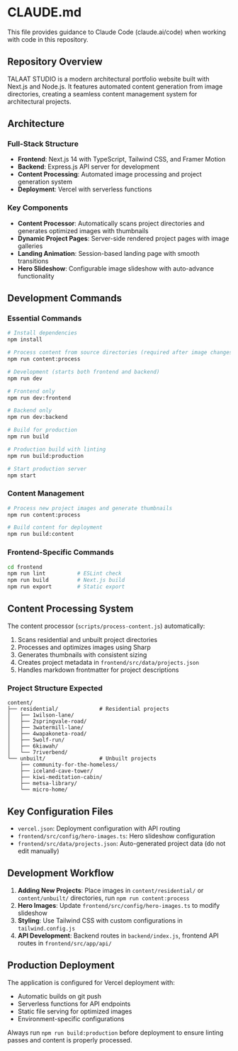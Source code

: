 # CLAUDE.md

This file provides guidance to Claude Code (claude.ai/code) when working with code in this repository.

## Repository Overview

TALAAT STUDIO is a modern architectural portfolio website built with Next.js and Node.js. It features automated content generation from image directories, creating a seamless content management system for architectural projects.

## Architecture

### Full-Stack Structure
- **Frontend**: Next.js 14 with TypeScript, Tailwind CSS, and Framer Motion
- **Backend**: Express.js API server for development
- **Content Processing**: Automated image processing and project generation system
- **Deployment**: Vercel with serverless functions

### Key Components
- **Content Processor**: Automatically scans project directories and generates optimized images with thumbnails
- **Dynamic Project Pages**: Server-side rendered project pages with image galleries
- **Landing Animation**: Session-based landing page with smooth transitions
- **Hero Slideshow**: Configurable image slideshow with auto-advance functionality

## Development Commands

### Essential Commands
```bash
# Install dependencies
npm install

# Process content from source directories (required after image changes)
npm run content:process

# Development (starts both frontend and backend)
npm run dev

# Frontend only
npm run dev:frontend

# Backend only  
npm run dev:backend

# Build for production
npm run build

# Production build with linting
npm run build:production

# Start production server
npm start
```

### Content Management
```bash
# Process new project images and generate thumbnails
npm run content:process

# Build content for deployment
npm run build:content
```

### Frontend-Specific Commands
```bash
cd frontend
npm run lint          # ESLint check
npm run build         # Next.js build
npm run export        # Static export
```

## Content Processing System

The content processor (`scripts/process-content.js`) automatically:
1. Scans residential and unbuilt project directories
2. Processes and optimizes images using Sharp
3. Generates thumbnails with consistent sizing
4. Creates project metadata in `frontend/src/data/projects.json`
5. Handles markdown frontmatter for project descriptions

### Project Structure Expected
```
content/
├── residential/             # Residential projects
│   ├── 1wilson-lane/
│   ├── 2springvale-road/
│   ├── 3watermill-lane/
│   ├── 4wapakoneta-road/
│   ├── 5wolf-run/
│   ├── 6kiawah/
│   └── 7riverbend/
└── unbuilt/                 # Unbuilt projects
    ├── community-for-the-homeless/
    ├── iceland-cave-tower/
    ├── kiwi-meditation-cabin/
    ├── metsa-library/
    └── micro-home/
```

## Key Configuration Files

- `vercel.json`: Deployment configuration with API routing
- `frontend/src/config/hero-images.ts`: Hero slideshow configuration
- `frontend/src/data/projects.json`: Auto-generated project data (do not edit manually)

## Development Workflow

1. **Adding New Projects**: Place images in `content/residential/` or `content/unbuilt/` directories, run `npm run content:process`
2. **Hero Images**: Update `frontend/src/config/hero-images.ts` to modify slideshow
3. **Styling**: Use Tailwind CSS with custom configurations in `tailwind.config.js`
4. **API Development**: Backend routes in `backend/index.js`, frontend API routes in `frontend/src/app/api/`

## Production Deployment

The application is configured for Vercel deployment with:
- Automatic builds on git push
- Serverless functions for API endpoints
- Static file serving for optimized images
- Environment-specific configurations

Always run `npm run build:production` before deployment to ensure linting passes and content is properly processed.